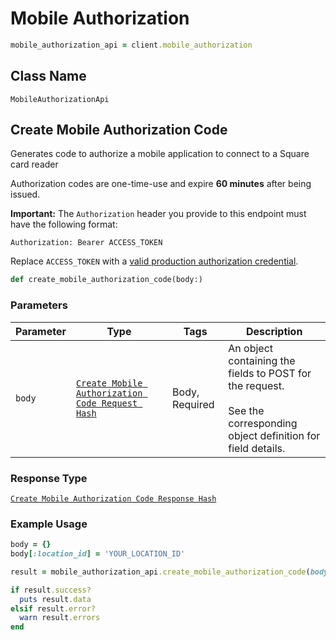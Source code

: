 # Mobile Authorization

```ruby
mobile_authorization_api = client.mobile_authorization
```

## Class Name

`MobileAuthorizationApi`

## Create Mobile Authorization Code

Generates code to authorize a mobile application to connect to a Square card reader

Authorization codes are one-time-use and expire __60 minutes__ after being issued.

__Important:__ The `Authorization` header you provide to this endpoint must have the following format:

```
Authorization: Bearer ACCESS_TOKEN
```

Replace `ACCESS_TOKEN` with a [valid production authorization credential](https://docs.connect.squareup.com/get-started#step-4-understand-the-different-application-credentials).

```ruby
def create_mobile_authorization_code(body:)
```

### Parameters

| Parameter | Type | Tags | Description |
|  --- | --- | --- | --- |
| `body` | [`Create Mobile Authorization Code Request Hash`](/doc/models/create-mobile-authorization-code-request.md) | Body, Required | An object containing the fields to POST for the request.<br><br>See the corresponding object definition for field details. |

### Response Type

[`Create Mobile Authorization Code Response Hash`](/doc/models/create-mobile-authorization-code-response.md)

### Example Usage

```ruby
body = {}
body[:location_id] = 'YOUR_LOCATION_ID'

result = mobile_authorization_api.create_mobile_authorization_code(body: body)

if result.success?
  puts result.data
elsif result.error?
  warn result.errors
end
```

